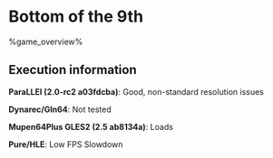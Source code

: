 # Bottom of the 9th 

%game_overview%

## Execution information

**ParaLLEl (2.0-rc2 a03fdcba)**: Good, non-standard resolution issues

**Dynarec/Gln64**: Not tested

**Mupen64Plus GLES2 (2.5 ab8134a)**: Loads

**Pure/HLE**: Low FPS Slowdown